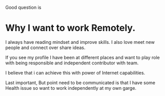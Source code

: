 
Good question is 
# Why I want to work Remotely.

I always have reading mindset and improve skills. I also love meet new people and connect over share ideas.

If you see my profile I have been at different places and want to play role with being responsible and independent contributor with team.

I believe that i can achieve this with power of Internet capabilities.

Last important, But point need to be communicated is that I have some Health issue so want to work independently at my own garge.
